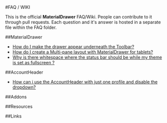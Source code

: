 #FAQ / WIKI

This is the official **MaterialDrawer** FAQ/Wiki. People can contribute to it through pull requests.
Each question and it's answer is hosted in a separate file within the FAQ folder.

##MaterialDrawer

* [How do I make the drawer appear underneath the Toolbar?](FAQ/howto_show_drawer_under_toolbar.md)
* [How do I create a Multi-pane layout with MaterialDrawer for tablets?](FAQ/howto_show_drawer_in_tablet_multipane.md)
* [Why is there whitespace where the status bar should be while my theme is set as fullscreen ?](FAQ/status_bar_whitespace.md)

##AccountHeader

* [How can i use the AccountHeader with just one profile and disable the dropdown?](FAQ/accountheader_single_profile_without_dropdown.md)

##Addons

##Resources

##Links

